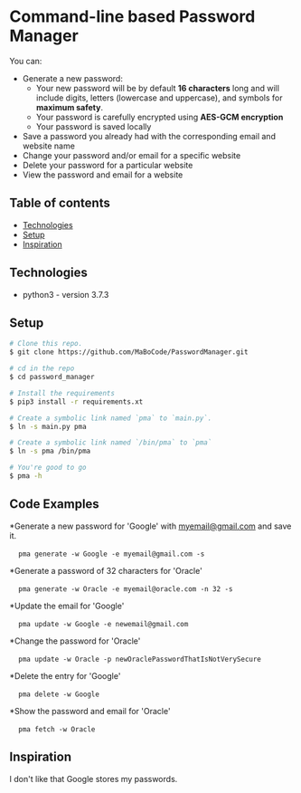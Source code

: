 # Command-line based Password Manager

You can:
  * Generate a new password:
    * Your new password will be by default **16 characters** long and will include digits, letters (lowercase and uppercase), and symbols for **maximum safety**.
    * Your password is carefully encrypted using **AES-GCM encryption**
    * Your password is saved locally
  * Save a password you already had with the corresponding email and website name
  * Change your password and/or email for a specific website
  * Delete your password for a particular website
  * View the password and email for a website

## Table of contents
* [Technologies](#technologies)
* [Setup](#setup)
* [Inspiration](#inspiration)

## Technologies
* python3 - version 3.7.3

## Setup

```bash
# Clone this repo.
$ git clone https://github.com/MaBoCode/PasswordManager.git

# cd in the repo
$ cd password_manager

# Install the requirements
$ pip3 install -r requirements.xt

# Create a symbolic link named `pma` to `main.py`.
$ ln -s main.py pma

# Create a symbolic link named `/bin/pma` to `pma`
$ ln -s pma /bin/pma

# You're good to go
$ pma -h
```

## Code Examples
*Generate a new password for 'Google' with myemail@gmail.com and save it.

&nbsp;&nbsp;&nbsp;&nbsp;`pma generate -w Google -e myemail@gmail.com -s`

*Generate a password of 32 characters for 'Oracle'

&nbsp;&nbsp;&nbsp;&nbsp;`pma generate -w Oracle -e myemail@oracle.com -n 32 -s`

*Update the email for 'Google'

&nbsp;&nbsp;&nbsp;&nbsp;`pma update -w Google -e newemail@gmail.com`

*Change the password for 'Oracle'

&nbsp;&nbsp;&nbsp;&nbsp;`pma update -w Oracle -p newOraclePasswordThatIsNotVerySecure`

*Delete the entry for 'Google'

&nbsp;&nbsp;&nbsp;&nbsp;`pma delete -w Google`

*Show the password and email for 'Oracle'

&nbsp;&nbsp;&nbsp;&nbsp;`pma fetch -w Oracle`

## Inspiration
I don't like that Google stores my passwords.
